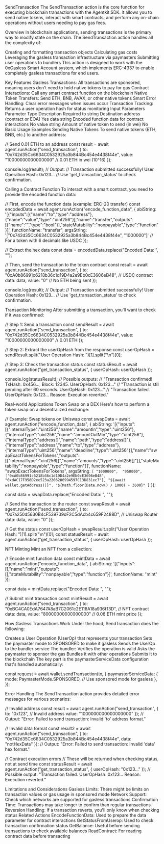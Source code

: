 SendTransaction
The SendTransaction action is the core function for executing blockchain transactions with the Agentkit SDK. It allows you to send native tokens, interact with smart contracts, and perform any on-chain operations without users needing to pay gas fees.

Overview
In blockchain applications, sending transactions is the primary way to modify state on the chain. The SendTransaction action handles all the complexity of:

Creating and formatting transaction objects
Calculating gas costs
Leveraging the gasless transaction infrastructure via paymasters
Submitting user operations to bundlers
This action is designed to work with the 0xGasless Smart Account system, which implements ERC-4337 to enable completely gasless transactions for end users.

Key Features
Gasless Transactions: All transactions are sponsored, meaning users don't need to hold native tokens to pay for gas
Contract Interactions: Call any smart contract function on the blockchain
Native Token Transfers: Send ETH, BNB, AVAX, or other native tokens
Smart Error Handling: Clear error messages when issues occur
Transaction Tracking: Returns a user operation hash for status monitoring
Input Parameters
Parameter	Type	Description	Required
to	string	Destination address (contract or EOA)	Yes
data	string	Encoded function data for contract interactions	No
value	string	Amount of native token to send (in wei)	No
Basic Usage Examples
Sending Native Tokens
To send native tokens (ETH, BNB, etc.) to another address:

// Send 0.01 ETH to an address
const result = await agent.runAction("send_transaction", {
  to: "0x742d35Cc6634C0532925a3b844Bc454e4438f44e",
  value: "10000000000000000" // 0.01 ETH in wei (10^16)
});

console.log(result);
// Output: 
// Transaction submitted successfully! User Operation Hash: 0x123...
// Use 'get_transaction_status' to check confirmation.

Calling a Contract Function
To interact with a smart contract, you need to provide the encoded function data:

// First, encode the function data (example: ERC-20 transfer)
const encodedData = await agent.runAction("encode_function_data", {
  abiString: '[{"inputs":[{"name":"to","type":"address"},{"name":"value","type":"uint256"}],"name":"transfer","outputs":[{"name":"","type":"bool"}],"stateMutability":"nonpayable","type":"function"}]',
  functionName: "transfer",
  argsString: '["0x742d35Cc6634C0532925a3b844Bc454e4438f44e", "1000000"]' // For a token with 6 decimals like USDC
});

// Extract the hex data
const data = encodedData.replace("Encoded Data: ", "");

// Then, send the transaction to the token contract
const result = await agent.runAction("send_transaction", {
  to: "0xA0b86991c6218b36c1d19D4a2e9Eb0cE3606eB48", // USDC contract
  data: data,
  value: "0" // No ETH being sent
});

console.log(result);
// Output: 
// Transaction submitted successfully! User Operation Hash: 0x123...
// Use 'get_transaction_status' to check confirmation.


Transaction Monitoring
After submitting a transaction, you'll want to check if it was confirmed:

// Step 1: Send a transaction
const sendResult = await agent.runAction("send_transaction", {
  to: "0x742d35Cc6634C0532925a3b844Bc454e4438f44e",
  value: "10000000000000000" // 0.01 ETH
});

// Step 2: Extract the userOpHash from the response
const userOpHash = sendResult.split("User Operation Hash: ")[1].split("\n")[0];

// Step 3: Check the transaction status
const statusResult = await agent.runAction("get_transaction_status", {
  userOpHash: userOpHash
});

console.log(statusResult);
// Possible outputs:
// "Transaction confirmed! TxHash: 0x456..., Block: 12345. UserOpHash: 0x123..."
// "Transaction is still pending after 60 seconds. UserOpHash: 0x123..."
// "Transaction failed. UserOpHash: 0x123... Reason: Execution reverted."

Real-world Applications
Token Swap on a DEX
Here's how to perform a token swap on a decentralized exchange:

// Example: Swap tokens on Uniswap
const swapData = await agent.runAction("encode_function_data", {
  abiString: '[{"inputs":[{"internalType":"uint256","name":"amountIn","type":"uint256"},{"internalType":"uint256","name":"amountOutMin","type":"uint256"},{"internalType":"address[]","name":"path","type":"address[]"},{"internalType":"address","name":"to","type":"address"},{"internalType":"uint256","name":"deadline","type":"uint256"}],"name":"swapExactTokensForTokens","outputs":[{"internalType":"uint256[]","name":"amounts","type":"uint256[]"}],"stateMutability":"nonpayable","type":"function"}]',
  functionName: "swapExactTokensForTokens",
  argsString: `[
    "1000000", 
    "950000",
    ["0xA0b86991c6218b36c1d19D4a2e9Eb0cE3606eB48", "0xdAC17F958D2ee523a2206206994597C13D831ec7"],
    "${await wallet.getAddress()}",
    "${Math.floor(Date.now() / 1000) + 3600}"
  ]`
});

const data = swapData.replace("Encoded Data: ", "");

// Send the transaction to the router
const swapResult = await agent.runAction("send_transaction", {
  to: "0x7a250d5630B4cF539739dF2C5dAcb4c659F2488D", // Uniswap Router
  data: data,
  value: "0"
});

// Get the status
const userOpHash = swapResult.split("User Operation Hash: ")[1].split("\n")[0];
const statusResult = await agent.runAction("get_transaction_status", {
  userOpHash: userOpHash
});


NFT Minting
Mint an NFT from a collection:

// Encode mint function data
const mintData = await agent.runAction("encode_function_data", {
  abiString: '[{"inputs":[],"name":"mint","outputs":[],"stateMutability":"nonpayable","type":"function"}]',
  functionName: "mint"
});

const data = mintData.replace("Encoded Data: ", "");

// Submit mint transaction
const mintResult = await agent.runAction("send_transaction", {
  to: "0xBC4CA0EdA7647A8aB7C2061c2E118A18a936f13D", // NFT contract
  data: data,
  value: "80000000000000000" // 0.08 ETH mint price
});


How Gasless Transactions Work
Under the hood, SendTransaction does the following:

Creates a User Operation (UserOp) that represents your transaction
Sets the paymaster mode to SPONSORED to make it gasless
Sends the UserOp to the bundler service
The bundler:
Verifies the operation is valid
Asks the paymaster to sponsor the gas
Bundles it with other operations
Submits it to the blockchain
The key part is the paymasterServiceData configuration that's handled automatically:

const request = await wallet.sendTransaction(tx, {
  paymasterServiceData: {
    mode: PaymasterMode.SPONSORED, // Use sponsored mode for gasless
  },
});

Error Handling
The SendTransaction action provides detailed error messages for various scenarios:

// Invalid address
const result = await agent.runAction("send_transaction", {
  to: "0x123", // Invalid address
  value: "1000000000000000000"
});
// Output: "Error: Failed to send transaction: Invalid 'to' address format."

// Invalid data format
const result2 = await agent.runAction("send_transaction", {
  to: "0x742d35Cc6634C0532925a3b844Bc454e4438f44e",
  data: "notHexData"
});
// Output: "Error: Failed to send transaction: Invalid 'data' hex format."

// Contract execution errors
// These will be returned when checking status, not at send time
const statusResult = await agent.runAction("get_transaction_status", {
  userOpHash: "0x123..."
});
// Possible output: "Transaction failed. UserOpHash: 0x123... Reason: Execution reverted."


Limitations and Considerations
Gasless Limits: There might be limits on transaction values or gas usage in sponsored mode
Network Support: Check which networks are supported for gasless transactions
Confirmation Time: Transactions may take longer to confirm than regular transactions
Reversion Handling: If a transaction reverts, you'll only know when checking status
Related Actions
EncodeFunctionData: Used to prepare the data parameter for contract interactions
GetStatusFromUserop: Used to check transaction confirmation status
GetBalance: Useful before sending transactions to check available balances
ReadContract: For reading contract data before transacting